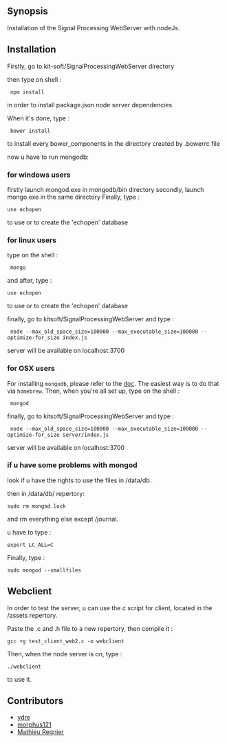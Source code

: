 ## Synopsis

Installation of the Signal Processing WebServer with nodeJs.

## Installation

Firstly, go to kit-soft/SignalProcessingWebServer directory

then type on shell :
```
 npm install 
 ```
in order to install package.json node server dependencies

When it's done, type  :
```
 bower install 
```
to install every bower_components in the directory created by .bowerrc file

now u have to run mongodb: 

### for windows users ###

firstly launch mongod.exe in mongodb/bin directory
secondly, launch mongo.exe in the same directory
Finally, type :
``` 
use echopen
```
to use or to create the 'echopen' database

### for linux users ###

type on the shell :
```
 mongo 
 ```
and after, type :
``` 
use echopen
```
to use or to create the 'echopen' database


finally, go to kitsoft/SignalProcessingWebServer  and type :
```
 node --max_old_space_size=100000 --max_executable_size=100000 --optimize-for_size index.js
```
server will be available on localhost:3700 

### for OSX users ###

For installing `mongodb`, please refer to the [doc](https://docs.mongodb.com/v3.2/tutorial/install-mongodb-on-os-x/). The easiest way is to do that via `homebrew`. Then, when you're all set up, type on the shell :

```
 mongod 
```

finally, go to kitsoft/SignalProcessingWebServer  and type :
```
 node --max_old_space_size=100000 --max_executable_size=100000 --optimize-for_size server/index.js
```
server will be available on localhost:3700 

### if u have some problems with mongod ###

look if u have the rights to use the files in /data/db.

then in /data/db/ repertory:

```
sudo rm mongod.lock
```

and rm everything else except  /journal.

u have to type : 
```
export LC_ALL=C
```
Finally, type :
```
sudo mongod --smallfiles
```

## Webclient

In order to test the server, u can use the c script for client, located in the /assets repertory.

Paste the .c and .h file to a  new repertory, then compile it :
```
gcc +g test_client_web2.c -o webclient

```
Then, when the node server is on, type :
```
./webclient
```
to use it.


## Contributors

* [ydre](https://github.com/ydre)
* [morphus121](https://github.com/morphus121)
* [Mathieu Regnier](https://github.com/Regnier-Mathieu)
